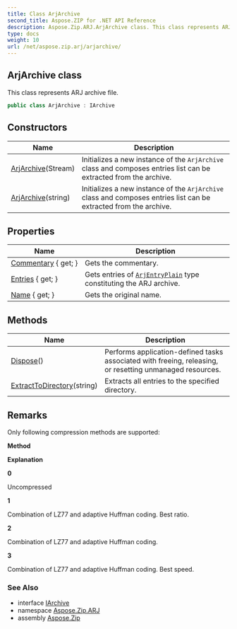 ```yaml
---
title: Class ArjArchive
second_title: Aspose.ZIP for .NET API Reference
description: Aspose.Zip.ARJ.ArjArchive class. This class represents ARJ archive file
type: docs
weight: 10
url: /net/aspose.zip.arj/arjarchive/
---
```

## ArjArchive class

This class represents ARJ archive file.

```csharp
public class ArjArchive : IArchive
```

## Constructors

| Name | Description |
| --- | --- |
| [ArjArchive](arjarchive/#constructor)(Stream) | Initializes a new instance of the `ArjArchive` class and composes entries list can be extracted from the archive. |
| [ArjArchive](arjarchive/#constructor_1)(string) | Initializes a new instance of the `ArjArchive` class and composes entries list can be extracted from the archive. |

## Properties

| Name | Description |
| --- | --- |
| [Commentary](../../aspose.zip.arj/arjarchive/commentary/) { get; } | Gets the commentary. |
| [Entries](../../aspose.zip.arj/arjarchive/entries/) { get; } | Gets entries of [`ArjEntryPlain`](../arjentryplain/) type constituting the ARJ archive. |
| [Name](../../aspose.zip.arj/arjarchive/name/) { get; } | Gets the original name. |

## Methods

| Name | Description |
| --- | --- |
| [Dispose](../../aspose.zip.arj/arjarchive/dispose/)() | Performs application-defined tasks associated with freeing, releasing, or resetting unmanaged resources. |
| [ExtractToDirectory](../../aspose.zip.arj/arjarchive/extracttodirectory/)(string) | Extracts all entries to the specified directory. |

## Remarks

Only following compression methods are supported:

**Method**

**Explanation**

**0**

Uncompressed

**1**

Combination of LZ77 and adaptive Huffman coding. Best ratio.

**2**

Combination of LZ77 and adaptive Huffman coding.

**3**

Combination of LZ77 and adaptive Huffman coding. Best speed.

### See Also

* interface [IArchive](../../aspose.zip/iarchive/)
* namespace [Aspose.Zip.ARJ](../../aspose.zip.arj/)
* assembly [Aspose.Zip](../../)


